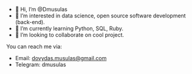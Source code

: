 - 👋 Hi, I’m @Dmusulas
- 👀 I’m interested in data science, open source software development (back-end).
- 🌱 I’m currently learning Python, SQL, Ruby.
- 💞️ I’m looking to collaborate on cool project.

You can reach me via:
- Email: dovydas.musulas@gmail.com
- Telegram: dmusulas

